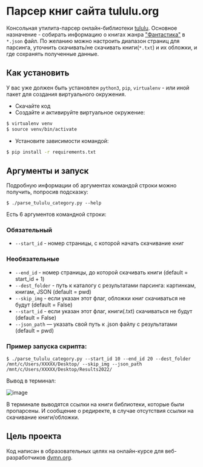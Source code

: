 # Парсер книг сайта tululu.org
Консольная утилита-парсер онлайн-библиотеки [tululu](http://tululu.org). Основное назначение - собирать информацию о книгах жанра ["Фантастика"](https://tululu.org/l55/) в `*.json` файл. По желанию можно настроить диапазон страниц для парсинга, уточнить скачивать/не скачивать книги(`*.txt`) и их обложки, и где сохранять полученные данные.

## Как установить

У вас уже должен быть установлен `python3`, `pip`, `virtualenv` - или иной пакет для создания виртуального окружения.

- Скачайте код
- Создайте и активируйте виртуальное окружение:
```bash
$ virtualenv venv
$ source venv/bin/activate
```
- Установите зависимости командой:
```bash
$ pip install -r requirements.txt
```

## Аргументы и запуск
Подробную информации об аргументах командой строки можно получить, попросив подсказку:
```python3
$ ./parse_tululu_category.py --help
```

Есть 6 аргументов командной строки:

### Обязательный
- `--start_id` - номер страницы, с которой начать скачивание книг

### Необязательные
- `--end_id` -  номер страницы, до которой скачивать книги (default = start_id + 1)
- `--dest_folder` - путь к каталогу с результатами парсинга: картинкам, книгам, JSON (default = pwd)
- `--skip_img` - если указан этот флаг, обложки книг скачиваться не будут (default = False)
- `--start_id` - если указан этот флаг, книги(.txt) скачиваться не будут (default = False)
- `--json_path` — указать свой путь к .json файлу с результатами (default = pwd)

### Пример запуска скрипта:
```python3
$ ./parse_tululu_category.py --start_id 10 --end_id 20 --dest_folder /mnt/c/Users/XXXXX/Desktop/ --skip_img --json_path /mnt/c/Users/XXXXX/Desktop/Results2022/
```
Вывод в терминал:

![image](https://user-images.githubusercontent.com/77130336/195015205-03bc9a3d-8ed3-45a6-93f2-e05a8c5f0e1c.png)

В терминале выводятся ссылки на книги библиотеки, которые были пропарсены. И сообщение о редиректе, в случае отсутствия ссылки на скачивание книги/обложки. 

## Цель проекта

Код написан в образовательных целях на онлайн-курсе для веб-разработчиков [dvmn.org](https://dvmn.org/).
